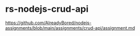 # rs-nodejs-crud-api
https://github.com/AlreadyBored/nodejs-assignments/blob/main/assignments/crud-api/assignment.md
